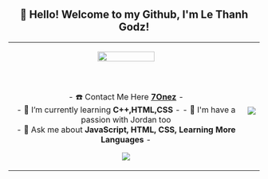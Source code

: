 <h2 align="center">👋 Hello! Welcome to my Github, I'm Le Thanh Godz!</h2>
<p align="center">
<table align="center">
   <tr>
      <td>
         <p align="center">    
         <img align="center" src="https://i.imgur.com/lNP94tw.png" width="50%"/></a><br/>
         <br/><br/>
            <a href="#"><img align="center"></a>
         <br/><br/>
         - ☎️ Contact Me Here <strong><a href="https://facebook.com/lethanh.godz">7Onez</a></strong> -
         <br/>
         - 🌱 I’m currently learning <strong>C++,HTML,CSS</strong> -
         - 🌴 I'm have a passion with Jordan too
         <br/>
         - 💬 Ask me about <strong>JavaScript, HTML, CSS, Learning More Languages</strong> -
         <p align="center">                     
             <img align="center" src="https://github-readme-stats.vercel.app/api?username=LeThanhGodz&show_icons=true&theme=dracula" />
         </p>  
      </td>
      <td>
      <br/>
         <img align="center" src="https://github-readme-stats.vercel.app/api/top-langs/?username=LeThanhGodz&layout=compact&theme=dracula&hide_langs_below=1" />       
      </td>
   </tr>
</table>
</p>

